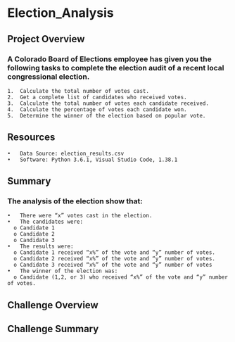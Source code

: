 # Election_Analysis
## Project Overview

### A Colorado Board of Elections employee has given you the following tasks to complete the election audit of a recent local congressional election.
    1.	Calculate the total number of votes cast.
    2.	Get a complete list of candidates who received votes.
    3.	Calculate the total number of votes each candidate received.
    4.	Calculate the percentage of votes each candidate won.
    5.	Determine the winner of the election based on popular vote.
## Resources
    •	Data Source: election_results.csv
    •	Software: Python 3.6.1, Visual Studio Code, 1.38.1
## Summary

### The analysis of the election show that:
    •	There were “x” votes cast in the election.
    •	The candidates were:	
      o	Candidate 1
      o	Candidate 2
      o	Candidate 3
    •	The results were:
      o	Candidate 1 received “x%” of the vote and “y” number of votes.
      o	Candidate 2 received “x%” of the vote and “y” number of votes.
      o	Candidate 3 received “x%” of the vote and “y” number of votes
    •	The winner of the election was:
      o	Candidate (1,2, or 3) who received “x%” of the vote and “y” number of votes.

## Challenge Overview
## Challenge Summary

